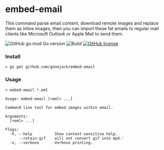 # embed-email
This command parse email content, download remote images and replace them as inline images, then you can import these fat emails to regular mail clients like Microsoft Outlook or Apple Mail to send them.

![GitHub go.mod Go version](https://img.shields.io/github/go-mod/go-version/gonejack/embed-email)
![Build](https://github.com/gonejack/embed-email/actions/workflows/go.yml/badge.svg)
[![GitHub license](https://img.shields.io/github/license/gonejack/embed-email.svg?color=blue)](LICENSE)

### Install
```shell
> go get github.com/gonejack/embed-email
```

### Usage
```shell
> embed-email *.eml
```
```
Usage: embed-email [<eml> ...]

Command line tool for embed images within email.

Arguments:
  [<eml> ...]

Flags:
  -h, --help          Show context-sensitive help.
      --retain-gif    will not convert gif into mp4.'
  -v, --verbose       Verbose printing.
```

